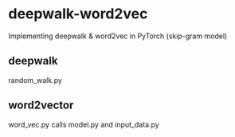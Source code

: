 # deepwalk-word2vec
Implementing deepwalk &amp; word2vec in PyTorch (skip-gram model)

## deepwalk
random_walk.py

## word2vector
word_vec.py calls model.py and input_data.py
